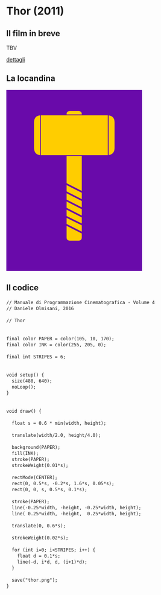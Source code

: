 # Thor (2011)



## Il film in breve
TBV

[dettagli](https://www.imdb.com/title/tt0800369/)

## La locandina
<img src="thor.png"  width="360px" title="Thor">


## Il codice
```processing
// Manuale di Programmazione Cinematografica - Volume 4
// Daniele Olmisani, 2016

// Thor


final color PAPER = color(105, 10, 170);
final color INK = color(255, 205, 0);

final int STRIPES = 6;


void setup() {
  size(480, 640);
  noLoop();
}


void draw() {
  
  float s = 0.6 * min(width, height);
  
  translate(width/2.0, height/4.0);
  
  background(PAPER);
  fill(INK);
  stroke(PAPER);
  strokeWeight(0.01*s);
  
  rectMode(CENTER);
  rect(0, 0.5*s, -0.2*s, 1.6*s, 0.05*s);
  rect(0, 0, s, 0.5*s, 0.1*s);
  
  stroke(PAPER);
  line(-0.25*width, -height, -0.25*width, height);
  line( 0.25*width, -height,  0.25*width, height);
  
  translate(0, 0.6*s);
  
  strokeWeight(0.02*s);
  
  for (int i=0; i<STRIPES; i++) {
    float d = 0.1*s;
    line(-d, i*d, d, (i+1)*d);
  }
  
  save("thor.png");
}
```
